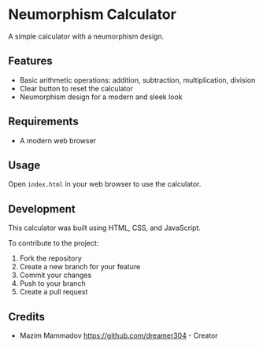 # Neumorphism Calculator

A simple calculator with a neumorphism design.

## Features

- Basic arithmetic operations: addition, subtraction, multiplication, division
- Clear button to reset the calculator
- Neumorphism design for a modern and sleek look

## Requirements

- A modern web browser

## Usage

Open `index.html` in your web browser to use the calculator.

## Development

This calculator was built using HTML, CSS, and JavaScript.

To contribute to the project:

1. Fork the repository
2. Create a new branch for your feature
3. Commit your changes
4. Push to your branch
5. Create a pull request

## Credits

- Mazim Mammadov https://github.com/dreamer304 - Creator

